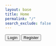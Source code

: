 ```yaml
---
layout: base
title: Home
permalink: "/"
search_exclude: false
---
```

<html lang="en">
    <button class="btn">Login</button>
    <button class="btn">Register</button>
</html>

